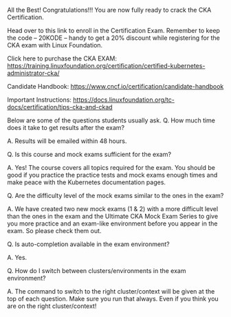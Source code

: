 All the Best!
Congratulations!!!
You are now fully ready to crack the CKA Certification.

Head over to this link to enroll in the Certification Exam. Remember to keep the code – 20KODE – handy to get a 20% discount while registering for the CKA exam with Linux Foundation.

Click here to purchase the CKA EXAM: https://training.linuxfoundation.org/certification/certified-kubernetes-administrator-cka/

Candidate Handbook: https://www.cncf.io/certification/candidate-handbook

Important Instructions: https://docs.linuxfoundation.org/tc-docs/certification/tips-cka-and-ckad

Below are some of the questions students usually ask.
Q. How much time does it take to get results after the exam?

A. Results will be emailed within 48 hours.

Q. Is this course and mock exams sufficient for the exam?

A. Yes! The course covers all topics required for the exam. You should be good if you practice the practice tests and mock exams enough times and make peace with the Kubernetes documentation pages.

Q. Are the difficulty level of the mock exams similar to the ones in the exam?

A. We have created two new mock exams (1 & 2) with a more difficult level than the ones in the exam and the Ultimate CKA Mock Exam Series to give you more practice and an exam-like environment before you appear in the exam. So please check them out.

Q. Is auto-completion available in the exam environment?

A. Yes.

Q. How do I switch between clusters/environments in the exam environment?

A. The command to switch to the right cluster/context will be given at the top of each question. Make sure you run that always. Even if you think you are on the right cluster/context!
